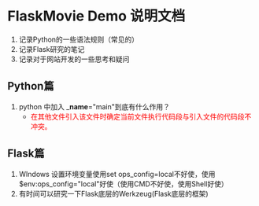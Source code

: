 # FlaskMovie Demo 说明文档
1. 记录Python的一些语法规则（常见的）
2. 记录Flask研究的笔记
3. 记录对于网站开发的一些思考和疑问
## Python篇
1. python 中加入 ___name__="main"到底有什么作用？
    + <font color=red>  在其他文件引入该文件时确定当前文件执行代码段与引入文件的代码段不冲突。</font>
## Flask篇
1. WIndows 设置环境变量使用set ops_config=local不好使，使用$env:ops_config="local"好使（使用CMD不好使，使用Shell好使）
2.  有时间可以研究一下Flask底层的Werkzeug(Flask底层的框架)
